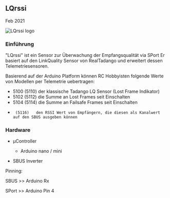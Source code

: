 ## LQrssi
Feb 2021

![LQrssi logo](https://github.com/strgaltdel/LQrssi/tree/master/img/LQrssi.png)


### Einführung

"LQrssi" ist ein Sensor zur Überwachung der Empfangsqualität via SPort
Er basiert auf den LinkQuality Sensor von RealTadango und erweitert dessen Telemetriesensoren.

Basierend auf der Arduino  Platform können RC Hobbyisten folgende Werte von Modellen per Telemetrie uebertragen:

- 5100 (5110)   der klassische Tadango LQ Sensor (Lost Frame Indikator)
- 5102 (5112)   die Summe an Lost Frames seit Einschalten
- 5104 (5114)   die Summe an Failsafe Frames seit Einschalten
-      (5116)   den RSSI Wert von Empfängern, die diesen als Kanalwert auf den SBUS ausgeben können


  
### Hardware
  
  * µController
	* Arduino nano / mini 

  * SBUS Inverter

  Pinning:

  SBUS  >> Arduino Rx

  SPort >> Arduino Pin 4
  
  
  






